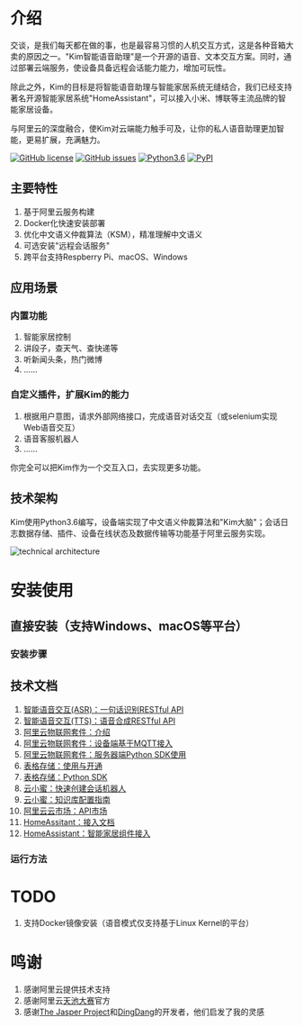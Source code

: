 # 介绍 

交谈，是我们每天都在做的事，也是最容易习惯的人机交互方式，这是各种音箱大卖的原因之一。"Kim智能语音助理"是一个开源的语音、文本交互方案。同时，通过部署云端服务，使设备具备远程会话能力能力，增加可玩性。

除此之外，Kim的目标是将智能语音助理与智能家居系统无缝结合，我们已经支持著名开源智能家居系统"HomeAssistant"，可以接入小米、博联等主流品牌的智能家居设备。

与阿里云的深度融合，使Kim对云端能力触手可及，让你的私人语音助理更加智能，更易扩展，充满魅力。

[![GitHub license](https://img.shields.io/github/license/tenstone/kim-voice-assistant.svg)](https://github.com/tenstone/kim-voice-assistant/blob/master/LICENSE)
[![GitHub issues](https://img.shields.io/github/issues/tenstone/kim-voice-assistant.svg)](https://github.com/tenstone/kim-voice-assistant/issues)
[![Python3.6](https://img.shields.io/badge/python3.6-green-brightgreen.svg)](https://www.python.org)
[![PyPI](https://img.shields.io/pypi/v/nine.svg)](https://pypi.python.org/pypi)


## 主要特性

1. 基于阿里云服务构建
1. Docker化快速安装部署
1. 优化中文语义仲裁算法（KSM），精准理解中文语义
2. 可选安装"远程会话服务"
2. 跨平台支持Respberry Pi、macOS、Windows

## 应用场景

### 内置功能

1. 智能家居控制
1. 讲段子，查天气、查快递等
1. 听新闻头条，热门微博
1. ……

### 自定义插件，扩展Kim的能力

1. 根据用户意图，请求外部网络接口，完成语音对话交互（或selenium实现Web语音交互）
1. 语音客服机器人
1. ……

你完全可以把Kim作为一个交互入口，去实现更多功能。

## 技术架构

Kim使用Python3.6编写，设备端实现了中文语义仲裁算法和"Kim大脑"；会话日志数据存储、插件、设备在线状态及数据传输等功能基于阿里云服务实现。

![technical architecture](https://raw.githubusercontent.com/tenstone/kim-voice-assistant/master/images/technical_architecture.png)


# 安装使用

## 直接安装（支持Windows、macOS等平台）

### 安装步骤

## 技术文档

1. [智能语音交互(ASR)：一句话识别RESTful API](https://help.aliyun.com/document_detail/52787.html)
1. [智能语音交互(TTS)：语音合成RESTful API](https://help.aliyun.com/document_detail/52793.html)
1. [阿里云物联网套件：介绍](https://help.aliyun.com/document_detail/30522.html)
1. [阿里云物联网套件：设备端基于MQTT接入](https://help.aliyun.com/document_detail/30539.html)
1. [阿里云物联网套件：服务器端Python SDK使用](https://help.aliyun.com/document_detail/42700.html)
1. [表格存储：使用与开通](https://help.aliyun.com/document_detail/27293.html)
1. [表格存储：Python SDK](https://help.aliyun.com/document_detail/31723.html)
1. [云小蜜：快速创建会话机器人](https://help.aliyun.com/document_detail/60459.html)
1. [云小蜜：知识库配置指南](https://help.aliyun.com/document_detail/60747.html)
1. [阿里云云市场：API市场](https://market.aliyun.com/data)
1. [HomeAssitant：接入文档](https://home-assistant.io/docs/)
1. [HomeAssistant：智能家居组件接入](https://home-assistant.io/components/)

### 运行方法

# TODO

1. 支持Docker镜像安装（语音模式仅支持基于Linux Kernel的平台）

# 鸣谢

1. 感谢阿里云提供技术支持
1. 感谢阿里云[天池大赛](https://tianchi.aliyun.com/)官方
1. 感谢[The Jasper Project](http://jasperproject.github.io/)和[DingDang](https://github.com/wzpan/dingdang-robot)的开发者，他们启发了我的灵感




